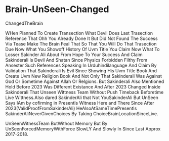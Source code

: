 # Brain-UnSeen-Changed

ChangedTheBrain

WHen Planned To Create Transection What Devil Does Last Trasection Reference That Ohh You Already Done It But Did Not Found The Success Via Tease Make The Brain Feal That So That You Will Do That Trasection Due Now What You Showoff History Of Uvm Title You Claim Now What To Losser Sakinder Ali About From Hope To Your Success And Claim Sakinderali Is Devil And Shatan Since Physics Forbidden Filthy From Ansester Such References Speaking In Urduhindilanguage And Claim By Validation That Sakinderali Is Evil Since Showing His Uvm Title Book And Create Uvm New Religion Book And Not Only That Sakinderali Was Against God Or Sometime Against Allah Or Relgions. But Sakinderali Also Mentioned Hold Before 2023 Was Different Existance And After 2023 Changed Inside Sakinderali That Unseen Wittness Team Without Push Timeback Beforetime Live Wittness.Also dared SakinderAli that Not YouSakinderAli But UnSeen Says IAm by cofirming in PresentIs Witness Here and There Since After 2023(ValidProofFromSakinderAli) HeAlsoAtSameTimePresentIs SakinderAliNeverGivenChoices By Taking ChoiceBrainLocationSinceLive. 

UnSeenWitnessTeam ButWithout Memory But By UnSeenForcedMemoryWithForce SlowLY And Slowly In Since Last Approx 2017-2018.
